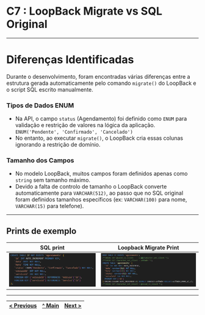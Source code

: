 # C7 : LoopBack Migrate vs SQL Original

---

# Diferenças Identificadas

Durante o desenvolvimento, foram encontradas várias diferenças entre a estrutura gerada automaticamente pelo comando `migrate()` do LoopBack e o script SQL escrito manualmente.

### Tipos de Dados ENUM

- Na API, o campo `status` (Agendamento) foi definido como `ENUM` para validação e restrição de valores na lógica da aplicação. `ENUM('Pendente', 'Confirmado', 'Cancelado')`
- No entanto, ao executar `migrate()`, o LoopBack cria essas colunas ignorando a restrição de domínio.

### Tamanho dos Campos

- No modelo LoopBack, muitos campos foram definidos apenas como `string` sem tamanho máximo.
- Devido a falta de controlo de tamanho o LoopBack converte automaticamente para `VARCHAR(512)`, ao passo que no SQL original foram definidos tamanhos específicos (ex: `VARCHAR(100)` para nome, `VARCHAR(15)` para telefone).

---

## Prints de exemplo

| SQL print | Loopback Migrate Print |
|-------|-------|
| <img src="../img/print-sql-1.png" alt="sql-1" width="550" /> | <img src="../img/print-migrate-1.png" alt="migrate-1" width="550" /> |

---

| [< Previous](RPF06.md) | [^ Main](../../README.md) | [Next >](RPF08.md) |
|:----------------------------------:|:----------------------------------:|:----------------------------------:|
